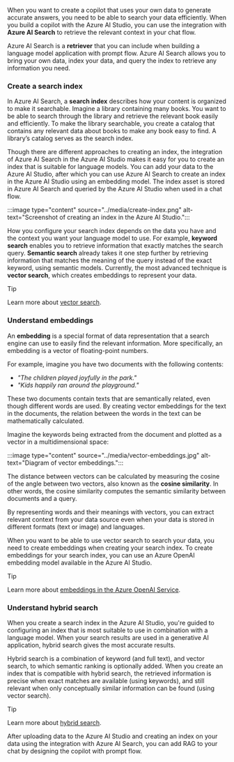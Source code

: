 When you want to create a copilot that uses your own data to generate accurate answers, you need to be able to search your data efficiently. When you build a copilot with the Azure AI Studio, you can use the integration with **Azure AI Search** to retrieve the relevant context in your chat flow.

Azure AI Search is a **retriever** that you can include when building a language model application with prompt flow. Azure AI Search allows you to bring your own data, index your data, and query the index to retrieve any information you need.

### Create a search index

In Azure AI Search, a **search index** describes how your content is organized to make it searchable. Imagine a library containing many books. You want to be able to search through the library and retrieve the relevant book easily and efficiently. To make the library searchable, you create a catalog that contains any relevant data about books to make any book easy to find. A library’s catalog serves as the search index.

Though there are different approaches to creating an index, the integration of Azure AI Search in the Azure AI Studio makes it easy for you to create an index that is suitable for language models. You can add your data to the Azure AI Studio, after which you can use Azure AI Search to create an index in the Azure AI Studio using an embedding model. The index asset is stored in Azure AI Search and queried by the Azure AI Studio when used in a chat flow.

:::image type="content" source="../media/create-index.png" alt-text="Screenshot of creating an index in the Azure AI Studio.":::

How you configure your search index depends on the data you have and the context you want your language model to use. For example, **keyword search** enables you to retrieve information that exactly matches the search query. **Semantic search** already takes it one step further by retrieving information that matches the meaning of the query instead of the exact keyword, using semantic models. Currently, the most advanced technique is **vector search**, which creates embeddings to represent your data.

> [!Tip]
> Learn more about [vector search](/azure/search/vector-search-overview?azure-portal=true).

### Understand embeddings

An **embedding** is a special format of data representation that a search engine can use to easily find the relevant information. More specifically, an embedding is a vector of floating-point numbers.

For example, imagine you have two documents with the following contents:

- *"The children played joyfully in the park."*
- *"Kids happily ran around the playground."*

These two documents contain texts that are semantically related, even though different words are used. By creating vector embeddings for the text in the documents, the relation between the words in the text can be mathematically calculated.

Imagine the keywords being extracted from the document and plotted as a vector in a multidimensional space:

:::image type="content" source="../media/vector-embeddings.jpg" alt-text="Diagram of vector embeddings.":::

The distance between vectors can be calculated by measuring the cosine of the angle between two vectors, also known as the **cosine similarity**. In other words, the cosine similarity computes the semantic similarity between documents and a query.

By representing words and their meanings with vectors, you can extract relevant context from your data source even when your data is stored in different formats (text or image) and languages.

When you want to be able to use vector search to search your data, you need to create embeddings when creating your search index. To create embeddings for your search index, you can use an Azure OpenAI embedding model available in the Azure AI Studio.

> [!Tip]
> Learn more about [embeddings in the Azure OpenAI Service](/azure/ai-services/openai/concepts/understand-embeddings?azure-portal=true).

### Understand hybrid search

When you create a search index in the Azure AI Studio, you're guided to configuring an index that is most suitable to use in combination with a language model. When your search results are used in a generative AI application, hybrid search gives the most accurate results.

Hybrid search is a combination of keyword (and full text), and vector search, to which semantic ranking is optionally added. When you create an index that is compatible with hybrid search, the retrieved information is precise when exact matches are available (using keywords), and still relevant when only conceptually similar information can be found (using vector search).

> [!Tip]
> Learn more about [hybrid search](/azure/search/hybrid-search-overview?azure-portal=true).

After uploading data to the Azure AI Studio and creating an index on your data using the integration with Azure AI Search, you can add RAG to your chat by designing the copilot with prompt flow.
